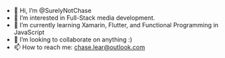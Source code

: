 - 👋 Hi, I’m @SurelyNotChase
- 👀 I’m interested in Full-Stack media development.
- 🌱 I’m currently learning Xamarin, Flutter, and Functional Programming in JavaScript
- 💞️ I’m looking to collaborate on anything :)
- 📫 How to reach me: chase.lear@outlook.com

<!---
SurelyNotChase/SurelyNotChase is a ✨ special ✨ repository because its `README.md` (this file) appears on your GitHub profile.
You can click the Preview link to take a look at your changes.
--->
